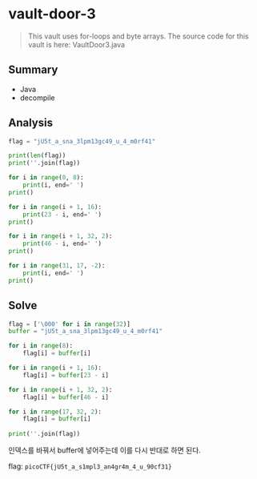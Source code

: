 # vault-door-3
> This vault uses for-loops and byte arrays. The source code for this vault is here: VaultDoor3.java

## Summary
* Java
* decompile

## Analysis
``` python
flag = "jU5t_a_sna_3lpm13gc49_u_4_m0rf41"

print(len(flag))
print(''.join(flag))

for i in range(0, 8):
    print(i, end=' ')
print()

for i in range(i + 1, 16):
    print(23 - i, end=' ')
print()

for i in range(i + 1, 32, 2):
    print(46 - i, end=' ')
print()

for i in range(31, 17, -2):
    print(i, end=' ')
print()
```

## Solve
``` python
flag = ['\000' for i in range(32)]
buffer = "jU5t_a_sna_3lpm13gc49_u_4_m0rf41"

for i in range(8):
    flag[i] = buffer[i]

for i in range(i + 1, 16):
    flag[i] = buffer[23 - i]

for i in range(i + 1, 32, 2):
    flag[i] = buffer[46 - i]

for i in range(17, 32, 2):
    flag[i] = buffer[i]
    
print(''.join(flag))
```
인덱스를 바꿔서 buffer에 넣어주는데 이를 다시 반대로 하면 된다.  

flag: `picoCTF{jU5t_a_s1mpl3_an4gr4m_4_u_90cf31}`
